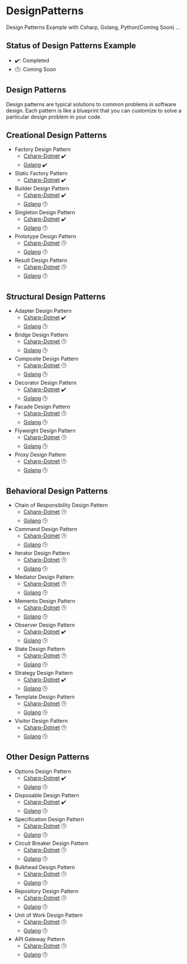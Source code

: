 # DesignPatterns
Design Patterns Example with Csharp, Golang, Python(Coming Soon) ...

## Status of Design Patterns Example
- ✔️: Completed
- 🕒: Coming Soon

## Design Patterns
Design patterns are typical solutions to common problems in software design. 
Each pattern is like a blueprint that you can customize to solve a particular design problem in your code.

## Creational Design Patterns
- Factory Design Pattern
  - [Csharp-Dotnet](Csharp-Dotnet/FactoryDp) ✔️
  - [Golang](Golang/FactoryDp) ✔️
- Static Factory Pattern
  - [Csharp-Dotnet](Csharp-Dotnet/StaticFactoryDp) ✔️
- Builder Design Pattern
  - [Csharp-Dotnet](Csharp-Dotnet/BuilderDp) ✔️
  - [Golang](Golang) 🕒
- Singleton Design Pattern
  - [Csharp-Dotnet](Csharp-Dotnet/SingletonDp) ✔️
  - [Golang](Golang) 🕒
- Prototype Design Pattern
  - [Csharp-Dotnet](Csharp-Dotnet) 🕒
  - [Golang](Golang) 🕒
- Result Design Pattern
  - [Csharp-Dotnet](Csharp-Dotnet) 🕒
  - [Golang](Golang) 🕒

## Structural Design Patterns
- Adapter Design Pattern
  - [Csharp-Dotnet](Csharp-Dotnet/AdapterDp) ✔️
  - [Golang](Golang) 🕒
- Bridge Design Pattern
  - [Csharp-Dotnet](Csharp-Dotnet) 🕒
  - [Golang](Golang) 🕒
- Composite Design Pattern
  - [Csharp-Dotnet](Csharp-Dotnet) 🕒
  - [Golang](Golang) 🕒
- Decorator Design Pattern
  - [Csharp-Dotnet](Csharp-Dotnet/DecoratorDp) ✔️
  - [Golang](Golang) 🕒
- Facade Design Pattern
  - [Csharp-Dotnet](Csharp-Dotnet) 🕒
  - [Golang](Golang) 🕒
- Flyweight Design Pattern
  - [Csharp-Dotnet](Csharp-Dotnet) 🕒
  - [Golang](Golang) 🕒
- Proxy Design Pattern
  - [Csharp-Dotnet](Csharp-Dotnet) 🕒
  - [Golang](Golang) 🕒

## Behavioral Design Patterns
- Chain of Responsibility Design Pattern
  - [Csharp-Dotnet](Csharp-Dotnet) 🕒
  - [Golang](Golang) 🕒
- Command Design Pattern
  - [Csharp-Dotnet](Csharp-Dotnet) 🕒
  - [Golang](Golang) 🕒
- Iterator Design Pattern
  - [Csharp-Dotnet](Csharp-Dotnet) 🕒
  - [Golang](Golang) 🕒
- Mediator Design Pattern
  - [Csharp-Dotnet](Csharp-Dotnet) 🕒
  - [Golang](Golang) 🕒
- Memento Design Pattern
  - [Csharp-Dotnet](Csharp-Dotnet) 🕒
  - [Golang](Golang) 🕒
- Observer Design Pattern
  - [Csharp-Dotnet](Csharp-Dotnet/ObserverDp) ✔️
  - [Golang](Golang) 🕒
- State Design Pattern
  - [Csharp-Dotnet](Csharp-Dotnet) 🕒
  - [Golang](Golang) 🕒
- Strategy Design Pattern
  - [Csharp-Dotnet](Csharp-Dotnet/StrategyDp) ✔️
  - [Golang](Golang) 🕒
- Template Design Pattern
  - [Csharp-Dotnet](Csharp-Dotnet) 🕒
  - [Golang](Golang) 🕒
- Visitor Design Pattern
  - [Csharp-Dotnet](Csharp-Dotnet) 🕒
  - [Golang](Golang) 🕒

## Other Design Patterns
- Options Design Pattern
    - [Csharp-Dotnet](Csharp-Dotnet/OptionsDp) ✔️
    - [Golang](Golang) 🕒
- Disposable Design Pattern
    - [Csharp-Dotnet](Csharp-Dotnet/DisposableDp) ✔️
    - [Golang](Golang) 🕒
- Specification Design Pattern
    - [Csharp-Dotnet](Csharp-Dotnet) 🕒
    - [Golang](Golang) 🕒
- Circuit Breaker Design Pattern
    - [Csharp-Dotnet](Csharp-Dotnet) 🕒
    - [Golang](Golang) 🕒
- Bulkhead Design Pattern
    - [Csharp-Dotnet](Csharp-Dotnet) 🕒
    - [Golang](Golang) 🕒
- Repository Design Pattern
    - [Csharp-Dotnet](Csharp-Dotnet) 🕒
    - [Golang](Golang) 🕒
- Unit of Work Design Pattern
    - [Csharp-Dotnet](Csharp-Dotnet) 🕒
    - [Golang](Golang) 🕒
- API Gateway Pattern
    - [Csharp-Dotnet](Csharp-Dotnet) 🕒
    - [Golang](Golang) 🕒